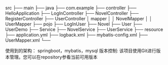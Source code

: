 src 
├── main
├──    java
├──       com.example
├──          controller
├──            HelloApplication
├──            LogInController
├──            NovelController 
├──            RegisterController
├──            UserController
│  mapper
│  │ NovelMapper
│  │ UserMapper
├── pojo
├──    LogInUser
├──    Novel
├──    User
├──    UserDemo
├── Service
├──    NovelService
├──    UserService
├── resource
├──    application.yml
├──    logback.xml
├──    mybatis-config.xml
├──    UserMapper.xml
└──


使用到的架构：  springboot，mybatis，mysql
版本控制:  该项目使用Git进行版本管理。您可以在repository参看当前可用版本
